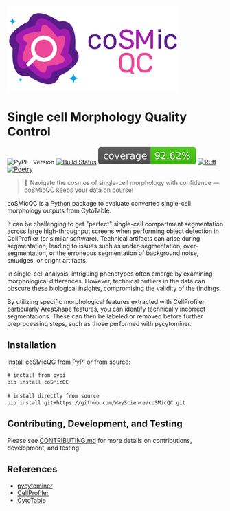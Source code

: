 <img height="200" src="https://raw.githubusercontent.com/WayScience/coSMicQC/main/media/logo/with-text-for-light-bg.png?raw=true">

# Single cell Morphology Quality Control

![PyPI - Version](https://img.shields.io/pypi/v/cosmicqc)
[![Build Status](https://github.com/WayScience/coSMicQC/actions/workflows/run-tests.yml/badge.svg?branch=main)](https://github.com/WayScience/coSMicQC/actions/workflows/run-tests.yml?query=branch%3Amain)
![Coverage Status](https://raw.githubusercontent.com/WayScience/coSMicQC/main/media/coverage-badge.svg)
[![Ruff](https://img.shields.io/endpoint?url=https://raw.githubusercontent.com/astral-sh/ruff/main/assets/badge/v2.json)](https://github.com/astral-sh/ruff)
[![Poetry](https://img.shields.io/endpoint?url=https://python-poetry.org/badge/v0.json)](https://python-poetry.org/)

> 🌠 Navigate the cosmos of single-cell morphology with confidence — coSMicQC keeps your data on course!

coSMicQC is a Python package to evaluate converted single-cell morphology outputs from CytoTable.

It can be challenging to get "perfect" single-cell compartment segmentation across large high-throughput screens when performing object detection in CellProfiler (or similar software).
Technical artifacts can arise during segmentation, leading to issues such as under-segmentation, over-segmentation, or the erroneous segmentation of background noise, smudges, or bright artifacts.

In single-cell analysis, intriguing phenotypes often emerge by examining morphological differences.
However, technical outliers in the data can obscure these biological insights, compromising the validity of the findings.

By utilizing specific morphological features extracted with CellProfiler, particularly AreaShape features, you can identify technically incorrect segmentations.
These can then be labeled or removed before further preprocessing steps, such as those performed with pycytominer.

## Installation

Install coSMicQC from [PyPI](https://pypi.org/project/coSMicQC/) or from source:

```shell
# install from pypi
pip install coSMicQC

# install directly from source
pip install git+https://github.com/WayScience/coSMicQC.git
```

## Contributing, Development, and Testing

Please see [CONTRIBUTING.md](CONTRIBUTING.md) for more details on contributions, development, and testing.

## References

- [pycytominer](https://github.com/cytomining/pycytominer)
- [CellProfiler](https://github.com/CellProfiler/CellProfiler)
- [CytoTable](https://github.com/cytomining/CytoTable)
